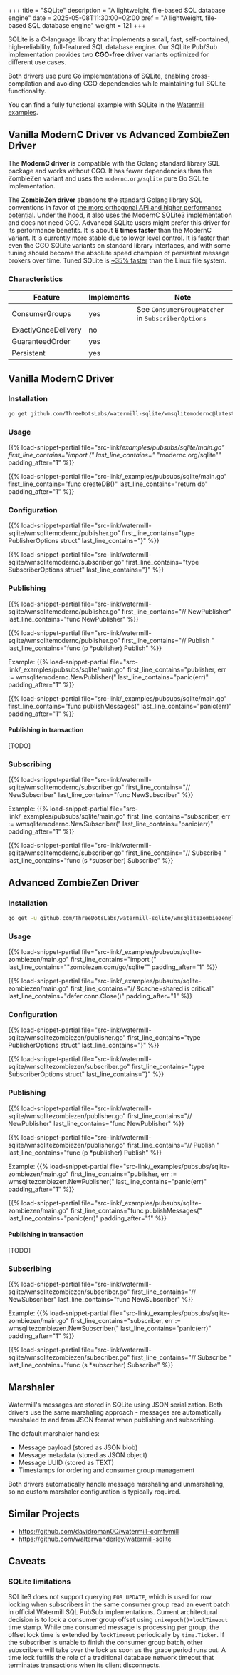 +++
title = "SQLite"
description = "A lightweight, file-based SQL database engine"
date = 2025-05-08T11:30:00+02:00
bref = "A lightweight, file-based SQL database engine"
weight = 121
+++

SQLite is a C-language library that implements a small, fast, self-contained, high-reliability, full-featured SQL database engine. Our SQLite Pub/Sub implementation provides two **CGO-free** driver variants optimized for different use cases.

Both drivers use pure Go implementations of SQLite, enabling cross-compilation and avoiding CGO dependencies while maintaining full SQLite functionality.

You can find a fully functional example with SQLite in the [Watermill examples](https://github.com/ThreeDotsLabs/watermill/tree/master/_examples/pubsubs/sqlite).

## Vanilla ModernC Driver vs Advanced ZombieZen Driver

The **ModernC driver** is compatible with the Golang standard library SQL package and works without CGO. It has fewer dependencies than the ZombieZen variant and uses the `modernc.org/sqlite` pure Go SQLite implementation.

The **ZombieZen driver** abandons the standard Golang library SQL conventions in favor of [the more orthogonal API and higher performance potential](https://crawshaw.io/blog/go-and-sqlite). Under the hood, it also uses the ModernC SQLite3 implementation and does not need CGO. Advanced SQLite users might prefer this driver for its performance benefits.
It is about **6 times faster** than the ModernC variant. It is currently more stable due to lower level control. It is faster than even the CGO SQLite variants on standard library interfaces, and with some tuning should become the absolute speed champion of persistent message brokers over time. Tuned SQLite is [~35% faster](https://sqlite.org/fasterthanfs.html) than the Linux file system.

### Characteristics

| Feature             | Implements | Note                                              |
|---------------------|------------|---------------------------------------------------|
| ConsumerGroups      | yes        | See `ConsumerGroupMatcher` in `SubscriberOptions` |
| ExactlyOnceDelivery | no         |                                                   |
| GuaranteedOrder     | yes        |                                                   |
| Persistent          | yes        |                                                   |

## Vanilla ModernC Driver

### Installation

```bash
go get github.com/ThreeDotsLabs/watermill-sqlite/wmsqlitemodernc@latest
```

### Usage

{{% load-snippet-partial file="src-link/_examples/pubsubs/sqlite/main.go" first_line_contains="import (" last_line_contains="_ \"modernc.org/sqlite\"" padding_after="1" %}}

{{% load-snippet-partial file="src-link/_examples/pubsubs/sqlite/main.go" first_line_contains="func createDB()" last_line_contains="return db" padding_after="1" %}}

### Configuration

{{% load-snippet-partial file="src-link/watermill-sqlite/wmsqlitemodernc/publisher.go" first_line_contains="type PublisherOptions struct" last_line_contains="}" %}}

{{% load-snippet-partial file="src-link/watermill-sqlite/wmsqlitemodernc/subscriber.go" first_line_contains="type SubscriberOptions struct" last_line_contains="}" %}}

### Publishing

{{% load-snippet-partial file="src-link/watermill-sqlite/wmsqlitemodernc/publisher.go" first_line_contains="// NewPublisher" last_line_contains="func NewPublisher" %}}

{{% load-snippet-partial file="src-link/watermill-sqlite/wmsqlitemodernc/publisher.go" first_line_contains="// Publish " last_line_contains="func (p *publisher) Publish" %}}


Example:
{{% load-snippet-partial file="src-link/_examples/pubsubs/sqlite/main.go" first_line_contains="publisher, err := wmsqlitemodernc.NewPublisher(" last_line_contains="panic(err)" padding_after="1" %}}

{{% load-snippet-partial file="src-link/_examples/pubsubs/sqlite/main.go" first_line_contains="func publishMessages(" last_line_contains="panic(err)" padding_after="1" %}}

#### Publishing in transaction

[TODO]

### Subscribing

{{% load-snippet-partial file="src-link/watermill-sqlite/wmsqlitemodernc/subscriber.go" first_line_contains="// NewSubscriber" last_line_contains="func NewSubscriber" %}}

Example:
{{% load-snippet-partial file="src-link/_examples/pubsubs/sqlite/main.go" first_line_contains="subscriber, err := wmsqlitemodernc.NewSubscriber(" last_line_contains="panic(err)" padding_after="1" %}}

{{% load-snippet-partial file="src-link/watermill-sqlite/wmsqlitemodernc/subscriber.go" first_line_contains="// Subscribe " last_line_contains="func (s *subscriber) Subscribe" %}}

## Advanced ZombieZen Driver

### Installation

```bash
go get -u github.com/ThreeDotsLabs/watermill-sqlite/wmsqlitezombiezen@latest
```

### Usage

{{% load-snippet-partial file="src-link/_examples/pubsubs/sqlite-zombiezen/main.go" first_line_contains="import (" last_line_contains="\"zombiezen.com/go/sqlite\"" padding_after="1" %}}

{{% load-snippet-partial file="src-link/_examples/pubsubs/sqlite-zombiezen/main.go" first_line_contains="// &cache=shared is critical" last_line_contains="defer conn.Close()" padding_after="1" %}}

### Configuration

{{% load-snippet-partial file="src-link/watermill-sqlite/wmsqlitezombiezen/publisher.go" first_line_contains="type PublisherOptions struct" last_line_contains="}" %}}

{{% load-snippet-partial file="src-link/watermill-sqlite/wmsqlitezombiezen/subscriber.go" first_line_contains="type SubscriberOptions struct" last_line_contains="}" %}}

### Publishing

{{% load-snippet-partial file="src-link/watermill-sqlite/wmsqlitezombiezen/publisher.go" first_line_contains="// NewPublisher" last_line_contains="func NewPublisher" %}}

{{% load-snippet-partial file="src-link/watermill-sqlite/wmsqlitezombiezen/publisher.go" first_line_contains="// Publish " last_line_contains="func (p *publisher) Publish" %}}


Example:
{{% load-snippet-partial file="src-link/_examples/pubsubs/sqlite-zombiezen/main.go" first_line_contains="publisher, err := wmsqlitezombiezen.NewPublisher(" last_line_contains="panic(err)" padding_after="1" %}}

{{% load-snippet-partial file="src-link/_examples/pubsubs/sqlite-zombiezen/main.go" first_line_contains="func publishMessages(" last_line_contains="panic(err)" padding_after="1" %}}

#### Publishing in transaction

[TODO]

### Subscribing

{{% load-snippet-partial file="src-link/watermill-sqlite/wmsqlitezombiezen/subscriber.go" first_line_contains="// NewSubscriber" last_line_contains="func NewSubscriber" %}}

Example:
{{% load-snippet-partial file="src-link/_examples/pubsubs/sqlite-zombiezen/main.go" first_line_contains="subscriber, err := wmsqlitezombiezen.NewSubscriber(" last_line_contains="panic(err)" padding_after="1" %}}

{{% load-snippet-partial file="src-link/watermill-sqlite/wmsqlitezombiezen/subscriber.go" first_line_contains="// Subscribe " last_line_contains="func (s *subscriber) Subscribe" %}}

## Marshaler

Watermill's messages are stored in SQLite using JSON serialization. Both drivers use the same marshaling approach - messages are automatically marshaled to and from JSON format when publishing and subscribing.

The default marshaler handles:

- Message payload (stored as JSON blob)
- Message metadata (stored as JSON object)
- Message UUID (stored as TEXT)
- Timestamps for ordering and consumer group management

Both drivers automatically handle message marshaling and unmarshaling, so no custom marshaler configuration is typically required.

## Similar Projects

- <https://github.com/davidroman0O/watermill-comfymill>
- <https://github.com/walterwanderley/watermill-sqlite>

## Caveats

### SQLite limitations

SQLite3 does not support querying `FOR UPDATE`, which is used for row locking when subscribers in the same consumer group read an event batch in official Watermill SQL PubSub implementations. Current architectural decision is to lock a consumer group offset using `unixepoch()+lockTimeout` time stamp. While one consumed message is processing per group, the offset lock time is extended by `lockTimeout` periodically by `time.Ticker`. If the subscriber is unable to finish the consumer group batch, other subscribers will take over the lock as soon as the grace period runs out. A time lock fulfills the role of a traditional database network timeout that terminates transactions when its client disconnects.
